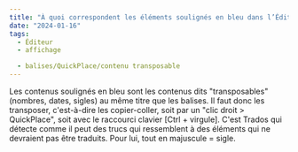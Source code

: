 ```yaml
---
title: "À quoi correspondent les éléments soulignés en bleu dans l’Éditeur ?"
date: "2024-01-16"
tags:
  - Éditeur
  - affichage

  - balises/QuickPlace/contenu transposable
---
```


Les contenus soulignés en bleu sont les contenus dits "transposables" (nombres, dates, sigles) au même titre que les balises. Il faut donc les transposer, c'est-à-dire les copier-coller, soit par un "clic droit > QuickPlace", soit avec le raccourci clavier [Ctrl + virgule].
C'est Trados qui détecte comme il peut des trucs qui ressemblent à des éléments qui ne devraient pas être traduits. Pour lui, tout en majuscule = sigle.

